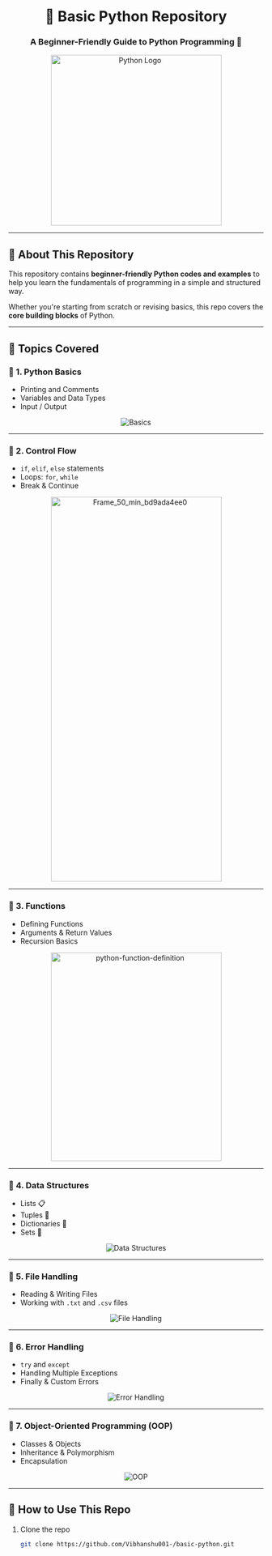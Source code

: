 <!-- Repo Header -->
<h1 align="center">🐍 Basic Python Repository</h1>
<h3 align="center">A Beginner-Friendly Guide to Python Programming 🚀</h3>

<p align="center">
  <img src="https://www.python.org/static/community_logos/python-logo.png" alt="Python Logo" width="337"/>
</p>

---

## 📌 About This Repository  
This repository contains **beginner-friendly Python codes and examples** to help you learn the fundamentals of programming in a simple and structured way.  

Whether you're starting from scratch or revising basics, this repo covers the **core building blocks** of Python.  

---

## 🧩 Topics Covered  

### 🔹 1. Python Basics  
- Printing and Comments  
- Variables and Data Types  
- Input / Output  
<p align="center">
  <img src="https://img.icons8.com/color/96/console.png" alt="Basics"/>
</p>

---
### 🔹 2. Control Flow  
- `if`, `elif`, `else` statements  
- Loops: `for`, `while`  
- Break & Continue
<p align="center">
 <img width="337" height="760" alt="Frame_50_min_bd9ada4ee0" src="https://github.com/user-attachments/assets/0472308f-ddad-43d6-913a-524ab8f305dc" />
</p>
  

---

### 🔹 3. Functions  
- Defining Functions  
- Arguments & Return Values  
- Recursion Basics
 <p align="center"> 
 <img width="337" height="412" alt="python-function-definition" src="https://github.com/user-attachments/assets/a6ad475d-e925-49c8-91ca-56902f26e097" />
 </p>

---

### 🔹 4. Data Structures  
- Lists 📋  
- Tuples 🔗  
- Dictionaries 📖  
- Sets 🧩  
<p align="center">
  <img src="https://img.icons8.com/color/96/data-configuration.png" alt="Data Structures"/>
</p>

---

### 🔹 5. File Handling  
- Reading & Writing Files  
- Working with `.txt` and `.csv` files  
<p align="center">
  <img src="https://img.icons8.com/color/96/file.png" alt="File Handling"/>
</p>

---

### 🔹 6. Error Handling  
- `try` and `except`  
- Handling Multiple Exceptions  
- Finally & Custom Errors  
<p align="center">
  <img src="https://img.icons8.com/color/96/error.png" alt="Error Handling"/>
</p>

---

### 🔹 7. Object-Oriented Programming (OOP)  
- Classes & Objects  
- Inheritance & Polymorphism  
- Encapsulation  
<p align="center">
  <img src="https://img.icons8.com/color/96/class.png" alt="OOP"/>
</p>

---

## 🚀 How to Use This Repo  
1. Clone the repo  
   ```bash
   git clone https://github.com/Vibhanshu001-/basic-python.git
